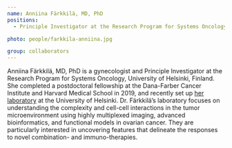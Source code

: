 ```yaml
---
name: Anniina Färkkilä, MD, PhD
positions: 
  - Principle Investigator at the Research Program for Systems Oncology

photo: people/farkkila-anniina.jpg

group: collaborators
---
```


Anniina Färkkilä, MD, PhD is a gynecologist and Principle Investigator at the Research Program for Systems Oncology, University of Helsinki, Finland. She completed a postdoctoral fellowship at the Dana-Farber Cancer Institute and Harvard Medical School in 2019, and recently set up [her laboratory](https://www.helsinki.fi/en/researchgroups/systems-medicine-of-tumor-microenvironment) at the University of Helsinki. Dr. Färkkilä’s laboratory focuses on understanding the complexity and cell-cell interactions in the tumor microenvironment using highly multiplexed imaging, advanced bioinformatics, and functional models in ovarian cancer. They are particularly interested in uncovering features that delineate the responses to novel combination- and immuno-therapies.